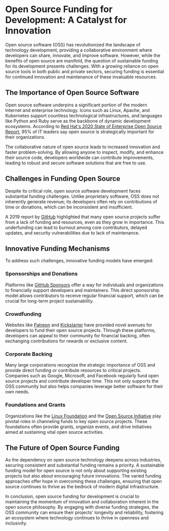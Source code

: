 # Open Source Funding for Development: A Catalyst for Innovation

Open source software (OSS) has revolutionized the landscape of technology development, providing a collaborative environment where developers can share, innovate, and improve software. However, while the benefits of open source are manifold, the question of sustainable funding for its development presents challenges. With a growing reliance on open source tools in both public and private sectors, securing funding is essential for continued innovation and maintenance of these invaluable resources.

## The Importance of Open Source Software

Open source software underpins a significant portion of the modern Internet and enterprise technology. Icons such as Linux, Apache, and Kubernetes support countless technological infrastructures, and languages like Python and Ruby serve as the backbone of dynamic development ecosystems. According to [Red Hat's 2020 State of Enterprise Open Source Report](https://www.redhat.com/en/resources/state-of-enterprise-open-source-report), 95% of IT leaders say open source is strategically important for their organizations.

The collaborative nature of open source leads to increased innovation and faster problem-solving. By allowing anyone to inspect, modify, and enhance their source code, developers worldwide can contribute improvements, leading to robust and secure software solutions that are free to use.

## Challenges in Funding Open Source

Despite its critical role, open source software development faces substantial funding challenges. Unlike proprietary software, OSS does not inherently generate revenue; its developers often rely on contributions of time or donations, which can be inconsistent and insufficient.

A 2019 report by [GitHub](https://octoverse.github.com/) highlighted that many open source projects suffer from a lack of funding and resources, even as they grow in importance. This underfunding can lead to burnout among core contributors, delayed updates, and security vulnerabilities due to lack of maintenance.

## Innovative Funding Mechanisms

To address such challenges, innovative funding models have emerged:

### Sponsorships and Donations

Platforms like [GitHub Sponsors](https://github.com/sponsors) offer a way for individuals and organizations to financially support developers and maintainers. This direct sponsorship model allows contributors to receive regular financial support, which can be crucial for long-term project sustainability.

### Crowdfunding

Websites like [Patreon](https://www.patreon.com/) and [Kickstarter](https://www.kickstarter.com/) have provided novel avenues for developers to fund their open source projects. Through these platforms, developers can appeal to their community for financial backing, often exchanging contributions for rewards or exclusive content.

### Corporate Backing

Many large corporations recognize the strategic importance of OSS and provide direct funding or contribute resources to critical projects. Companies such as Google, Microsoft, and Facebook regularly fund open source projects and contribute developer time. This not only supports the OSS community but also helps companies leverage better software for their own needs.

### Foundations and Grants

Organizations like the [Linux Foundation](https://www.linuxfoundation.org/) and the [Open Source Initiative](https://opensource.org/) play pivotal roles in channeling funds to key open source projects. These foundations often provide grants, organize events, and drive initiatives aimed at sustaining vital open source activities.

## The Future of Open Source Funding

As the dependency on open source technology deepens across industries, securing consistent and substantial funding remains a priority. A sustainable funding model for open source is not only about supporting existing projects but also about encouraging future innovations. The varied funding approaches offer hope in overcoming these challenges, ensuring that open source continues to thrive as the bedrock of modern digital infrastructure.

In conclusion, open source funding for development is crucial to maintaining the momentum of innovation and collaboration inherent in the open source philosophy. By engaging with diverse funding strategies, the OSS community can ensure their projects' longevity and reliability, fostering an ecosystem where technology continues to thrive in openness and inclusivity.